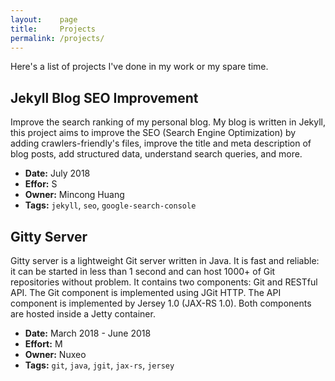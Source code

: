 ```yaml
---
layout:    page
title:     Projects
permalink: /projects/
---
```


Here's a list of projects I've done in my work or my spare time.

## Jekyll Blog SEO Improvement

Improve the search ranking of my personal blog. My blog is written in Jekyll,
this project aims to improve the SEO (Search Engine Optimization) by adding
crawlers-friendly's files, improve the title and meta description of blog posts,
add structured data, understand search queries, and more.

- **Date:** July 2018
- **Effor:** S
- **Owner:** Mincong Huang
- **Tags:** `jekyll`, `seo`, `google-search-console`

## Gitty Server

Gitty server is a lightweight Git server written in Java. It is fast and
reliable: it can be started in less than 1 second and can host 1000+ of Git
repositories without problem.
It contains two components: Git and RESTful API.
The Git component is implemented using JGit HTTP.
The API component is implemented by Jersey 1.0 (JAX-RS 1.0). Both components are
hosted inside a Jetty container.

- **Date:** March 2018 - June 2018
- **Effort:** M
- **Owner:** Nuxeo
- **Tags:** `git`, `java`, `jgit`, `jax-rs`, `jersey`
